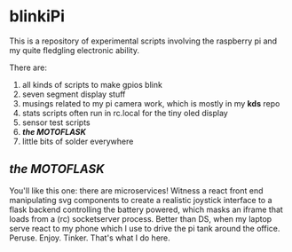 # blinkiPi

This is a repository of experimental scripts involving the raspberry pi and my quite fledgling electronic ability. 

There are:

1. all kinds of scripts to make gpios blink
1. seven segment display stuff
1. musings related to my pi camera work, which is mostly in my **kds** repo
1. stats scripts often run in rc.local for the tiny oled display
1. sensor test scripts
1. ***the MOTOFLASK***
1. little bits of solder everywhere

## ***the MOTOFLASK***

You'll like this one: there are microservices! Witness a react front end manipulating svg components to create a realistic joystick interface to a flask backend controlling the battery powered, which masks an iframe that loads from a (rc) socketserver process. Better than DS, when my laptop serve react to my phone which I use to drive the pi tank around the office. Peruse. Enjoy. Tinker. That's what I do here.